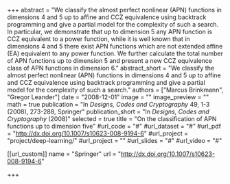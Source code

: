 +++
abstract = "We classify the almost perfect nonlinear (APN) functions in dimensions 4 and 5 up to affine and CCZ equivalence using backtrack programming and give a partial model for the complexity of such a search. In particular, we demonstrate that up to dimension 5 any APN function is CCZ equivalent to a power function, while it is well known that in dimensions 4 and 5 there exist APN functions which are not extended affine (EA) equivalent to any power function. We further calculate the total number of APN functions up to dimension 5 and present a new CCZ equivalence class of APN functions in dimension 6."
abstract_short = "We classify the almost perfect nonlinear (APN) functions in dimensions 4 and 5 up to affine and CCZ equivalence using backtrack programming and give a partial model for the complexity of such a search."
authors = ["Marcus Brinkmann", "Gregor Leander"]
date = "2008-12-01"
image = ""
image_preview = ""
math = true
publication = "In *Designs, Codes and Cryptography* 49, 1-3 (2008), 273-288, Springer"
publication_short = "In *Designs, Codes and Cryptography* (2008)"
selected = true
title = "On the classification of APN functions up to dimension five"
#url_code = "#"
#url_dataset = "#"
#url_pdf = "http://dx.doi.org/10.1007/s10623-008-9194-6"
#url_project = "project/deep-learning/"
#url_project = ""
#url_slides = "#"
#url_video = "#"

[[url_custom]]
name = "Springer"
url = "http://dx.doi.org/10.1007/s10623-008-9194-6"

+++
